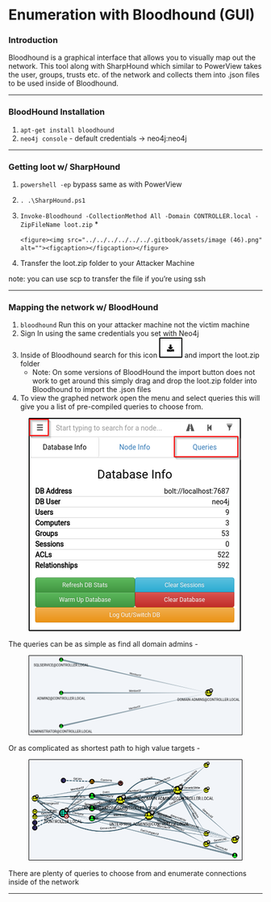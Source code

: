 # Enumeration with Bloodhound (GUI)

### Introduction

Bloodhound is a graphical interface that allows you to visually map out the network. This tool along with SharpHound which similar to PowerView takes the user, groups, trusts etc. of the network and collects them into .json files to be used inside of Bloodhound.

***

### BloodHound Installation

1. `apt-get install bloodhound`
2. `neo4j console` - default credentials -> neo4j:neo4j

***

### Getting loot w/ SharpHound

1. `powershell -ep` bypass same as with PowerView
2. `. .\SharpHound.ps1`
3. `Invoke-Bloodhound -CollectionMethod All -Domain CONTROLLER.local -ZipFileName loot.zip`&#x20;
   *

       <figure><img src="../../../../../../.gitbook/assets/image (46).png" alt=""><figcaption></figcaption></figure>
4. Transfer the loot.zip folder to your Attacker Machine

note: you can use scp to transfer the file if you’re using ssh

***

### Mapping the network w/ BloodHound

1. `bloodhound` Run this on your attacker machine not the victim machine
2. Sign In using the same credentials you set with Neo4j
3. Inside of Bloodhound search for this icon ![](<../../../../../../.gitbook/assets/image (6).png>) and import the loot.zip folder
   * Note: On some versions of BloodHound the import button does not work to get around this simply drag and drop the loot.zip folder into Bloodhound to import the .json files
4. To view the graphed network open the menu and select queries this will give you a list of pre-compiled queries to choose from.&#x20;

<figure><img src="../../../../../../.gitbook/assets/image.png" alt=""><figcaption></figcaption></figure>

The queries can be as simple as find all domain admins -

<figure><img src="../../../../../../.gitbook/assets/image (22).png" alt=""><figcaption></figcaption></figure>

Or as complicated as shortest path to high value targets -

<figure><img src="../../../../../../.gitbook/assets/image (2).png" alt=""><figcaption></figcaption></figure>

There are plenty of queries to choose from and enumerate connections inside of the network

***
